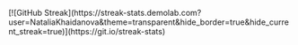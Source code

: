 <p>  
  [![GitHub Streak](https://streak-stats.demolab.com?user=NataliaKhaidanova&theme=transparent&hide_border=true&hide_current_streak=true)](https://git.io/streak-stats)
</p>

